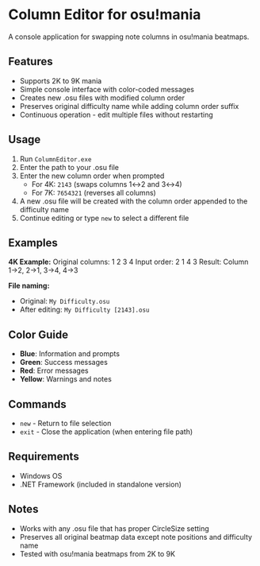 ﻿# Column Editor for osu!mania

A console application for swapping note columns in osu!mania beatmaps.

## Features

- Supports 2K to 9K mania
- Simple console interface with color-coded messages
- Creates new .osu files with modified column order
- Preserves original difficulty name while adding column order suffix
- Continuous operation - edit multiple files without restarting

## Usage

1. Run `ColumnEditor.exe`
2. Enter the path to your .osu file
3. Enter the new column order when prompted
   - For 4K: `2143` (swaps columns 1↔2 and 3↔4)
   - For 7K: `7654321` (reverses all columns)
4. A new .osu file will be created with the column order appended to the difficulty name
5. Continue editing or type `new` to select a different file

## Examples

**4K Example:**
Original columns: 1 2 3 4
Input order: 2 1 4 3
Result: Column 1→2, 2→1, 3→4, 4→3

**File naming:**
- Original: `My Difficulty.osu`
- After editing: `My Difficulty [2143].osu`

## Color Guide

- **Blue**: Information and prompts
- **Green**: Success messages
- **Red**: Error messages
- **Yellow**: Warnings and notes

## Commands

- `new` - Return to file selection
- `exit` - Close the application (when entering file path)

## Requirements

- Windows OS
- .NET Framework (included in standalone version)

## Notes

- Works with any .osu file that has proper CircleSize setting
- Preserves all original beatmap data except note positions and difficulty name
- Tested with osu!mania beatmaps from 2K to 9K
